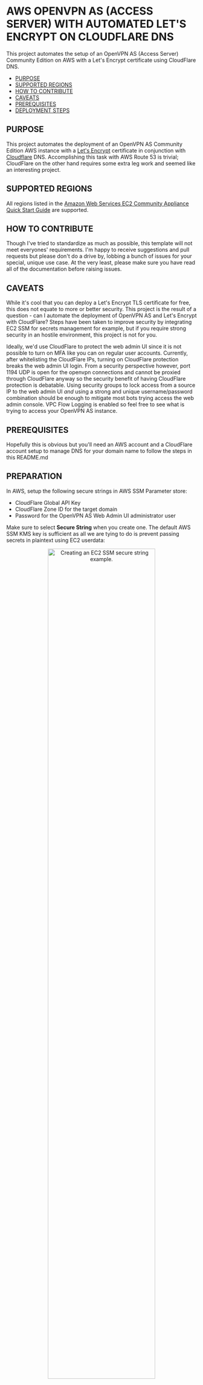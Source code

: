 
# AWS OPENVPN AS (ACCESS SERVER) WITH AUTOMATED LET'S ENCRYPT ON CLOUDFLARE DNS

This project automates the setup of an OpenVPN AS (Access Server) Community Edition on AWS with a Let's Encrypt certificate using CloudFlare DNS.

- [PURPOSE](#purpose)
- [SUPPORTED REGIONS](#supported-regions)
- [HOW TO CONTRIBUTE](#how-to-contribute)
- [CAVEATS](#caveats)
- [PREREQUISITES](#prerequisites)
- [DEPLOYMENT STEPS](#deployment-steps)


## PURPOSE

This project automates the deployment of an OpenVPN AS Community Edition AWS instance with a [Let's Encrypt](https://letsencrypt.org/) certificate in conjunction with [Cloudflare](https://www.cloudflare.com/) DNS. Accomplishing this task with AWS Route 53 is trivial; CloudFlare on the other hand requires some extra leg work and seemed like an interesting project.

## SUPPORTED REGIONS

All regions listed in the [Amazon Web Services EC2 Community Appliance Quick Start Guide](https://docs.openvpn.net/how-to-tutorialsguides/amazon-ec2-appliance-ami-quick-start-guide/) are supported.

## HOW TO CONTRIBUTE

Though I've tried to standardize as much as possible, this template will not meet everyones' requirements. I'm happy to receive suggestions and pull requests but please don't do a drive by, lobbing a bunch of issues for your special, unique use case. At the very least, please make sure you have read all of the documentation before raising issues.

## CAVEATS

While it's cool that you can deploy a Let's Encrypt TLS certificate for free, this does not equate to more or better security. This project is the result of a question - can I automate the deployment of OpenVPN AS and Let's Encrypt with CloudFlare? Steps have been taken to improve security by integrating EC2 SSM for secrets management for example, but if you require strong security in an hostile environment, this project is not for you.

Ideally, we'd use CloudFlare to protect the web admin UI since it is not possible to turn on MFA like you can on regular user accounts. Currently, after whitelisting the CloudFlare IPs, turning on CloudFlare protection breaks the web admin UI login. From a security perspective however, port 1194 UDP is open for the openvpn connections and cannot be proxied through CloudFlare anyway so the security benefit of having CloudFlare protection is debatable. Using security groups to lock access from a source IP to the web admin UI *and* using a strong and unique username/password combination should be enough to mitigate most bots trying access the web admin console. VPC Flow Logging is enabled so feel free to see what is trying to access your OpenVPN AS instance.

## PREREQUISITES

Hopefully this is obvious but you'll need an AWS account and a CloudFlare account setup to manage DNS for your domain name to follow the steps in this README.md

## PREPARATION

In AWS, setup the following secure strings in AWS SSM Parameter store:

* CloudFlare Global API Key
* CloudFlare Zone ID for the target domain
* Password for the OpenVPN AS Web Admin UI administrator user

Make sure to select **Secure String** when you create one. The default AWS SSM KMS key is sufficient as all we are tying to do is prevent passing secrets in plaintext using EC2 userdata:

<p align="center">
<img src="https://github.com/virtualjj/automated-openvpnas-cloudflare-letsencrypt/blob/master/images/readme/prep-creating-secure-string.jpg" alt="Creating an EC2 SSM secure string example." height="75%" width="75%">
</p>

When you are done, you should have something similar to the screenshot below:
<p align="center">
<img src="https://github.com/virtualjj/automated-openvpnas-cloudflare-letsencrypt/blob/master/images/readme/prep-final-secure-strings-sample.jpg" alt="Sample AWS EC2 SSM secure strings." height="75%" width="75%">
</p>

Also, make sure you don't have any A records in your CloudFlare DNS that might conflict. This tutorial assumes a domain with no other DNS records:

<p align="center">
<img src="https://github.com/virtualjj/automated-openvpnas-cloudflare-letsencrypt/blob/master/images/readme/prep-cf-no-records-sample.jpg" alt="CloudFlare DNS with no records example." height="75%" width="75%">
</p>

## DEPLOYMENT STEPS

Deployment is fairly straight forward.

Make sure that you are in the same region that you created your SSM secure sting parameters and click the **Launch Stack** button below:

[![Launch CloudFormation Stack](https://s3.amazonaws.com/cloudformation-examples/cloudformation-launch-stack.png
)](https://console.aws.amazon.com/cloudformation/home#/stacks/new?stackName=openvpnas-cf-letsencrypt&templateURL=https://s3-us-west-2.amazonaws.com/github-automated-openvpnas-cloudflare-letsencrypt/automated-openvpnas-cloudflare-letsencrypt.yml)

Enter the references to the SSM secure strings for your private CloudFlare account API data. Make sure that you don't mix up the Global API Key and Zone ID fields as it will fail and not create an A record in CloudFlare that points to your AWS EIP. When that happens, Let's Encrypt won't be able to resolve your FQDN and the certificate generation will fail.

<p align="center">
<img src="https://github.com/virtualjj/automated-openvpnas-cloudflare-letsencrypt/blob/master/images/readme/deploy-enter-ssm-params-cf-email.jpg" alt="Enter SSM secure string parameters and CloudFlare account email." height="75%" width="75%">
</p>

Enter an email address for the Let's Encrypt certificate registration. Try to use a different email address instead of your CloudFlare address.

Make sure to enter the correct FQDN&hellip;this will be the name of your OpenVPN server and URL that you'll use to connect to.

<p align="center">
<img src="https://github.com/virtualjj/automated-openvpnas-cloudflare-letsencrypt/blob/master/images/readme/deploy-email-fqdn-ec2key.jpg" alt="Enter Let's Encrypt email and FQDN" height="75%" width="75%">
</p>

Enter a source IP address for connecting to the OpenVPN AS web UI. You can leave it open to the world (i.e. 0.0.0.0/0) but we won't be using CloudFlare to protect this URL yet.

Enter a unique username for the web UI administrator account and a reference to the other SSM secure string for the secure password.

Click **Next** and follow the prompts to deploy the stack.

<p align="center">
<img src="https://github.com/virtualjj/automated-openvpnas-cloudflare-letsencrypt/blob/master/images/readme/deploy-lock-ip-secure-string-passwd.jpg" alt="Enter a source IP for connecting to the OpenVPN AS web UI and choose a unique username as well as a SSM secure string for the admin password."="75%" width="75%">
</p>

The stack, instance, CloudFlare DNS update, and Let's Encrypt certificate should be complete in about five minutes.

<p align="center">
<img src="https://github.com/virtualjj/automated-openvpnas-cloudflare-letsencrypt/blob/master/images/readme/deploy-success-outputs-url.jpg" alt="Successful stack deployment. Find the web UI URL in the Outputs section."="75%" width="75%">
</p>

If you look in your CloudFlare DNS panel, you should see a new A record added. Note that the CloudFlare icon is grey and not orange. This means that CloudFlare is only providing DNS services and not DDoS and other protections.

<p align="center">
<img src="https://github.com/virtualjj/automated-openvpnas-cloudflare-letsencrypt/blob/master/images/readme/deploy-new-a-record-cloudflare.jpg" alt="New A record in CloudFlare after stack deployment."="75%" width="75%">
</p>

Click on the URL listed in the CloudFormation Outputs section. Your OpenVPN AS should have a Let's Encrypt certificate installed and working now:

<p align="center">
<img src="https://github.com/virtualjj/automated-openvpnas-cloudflare-letsencrypt/blob/master/images/readme/deploy-le-certificate-sample.jpg" alt="Newly applied Let's Encrypt certificate on OpenVPN AS"="75%" width="75%">
</p>

When you login, make sure to enter the actual password that you set in the SSM secure string. At this point, the OpenVPN AS web UI doesn't know anything about the SSM secure string parameter.

<p align="center">
<img src="https://github.com/virtualjj/automated-openvpnas-cloudflare-letsencrypt/blob/master/images/readme/deploy-first-time-login-screen.jpg" alt="Login to OpenVPN AS with password, not SSM secure string ID"="75%" width="75%">
</p>

After successful login you'll have to agree to the EULA and then the status screen should appear. You can now configure your OpenVPN AS for use.

<p align="center">
<img src="https://github.com/virtualjj/automated-openvpnas-cloudflare-letsencrypt/blob/master/images/readme/deploy-login-success-status-screen.jpg" alt="Successful login to OpenVPN AS"="75%" width="75%">
</p>
